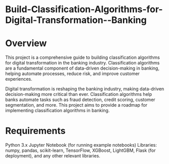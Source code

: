 # Build-Classification-Algorithms-for-Digital-Transformation--Banking

# Overview
This project is a comprehensive guide to building classification algorithms for digital transformation in the banking industry. Classification algorithms are a fundamental component of data-driven decision-making in banking, helping automate processes, reduce risk, and improve customer experiences.

Digital transformation is reshaping the banking industry, making data-driven decision-making more critical than ever. Classification algorithms help banks automate tasks such as fraud detection, credit scoring, customer segmentation, and more. This project aims to provide a roadmap for implementing classification algorithms in banking.

# Requirements
Python 3.x
Jupyter Notebook (for running example notebooks)
Libraries: numpy, pandas, scikit-learn, TensorFlow, XGBoost, LightGBM, Flask (for deployment), and any other relevant libraries.


